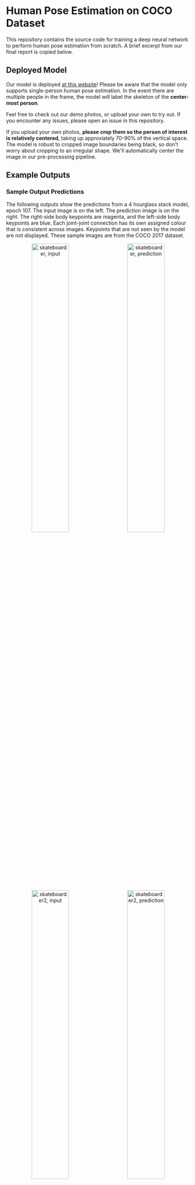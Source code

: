 # Human Pose Estimation on COCO Dataset

This repository contains the source code for training a deep neural network to perform human pose estimation from scratch. A brief excerpt from our final report is copied below.

## Deployed Model

Our model is deployed [at this website](https://share.streamlit.io/robertklee/coco-human-pose/main/human_pose_app.py)! Please be aware that the model only supports single-person human pose estimation. In the event there are multiple people in the frame, the model will label the skeleton of the **center-most person**.

Feel free to check out our demo photos, or upload your own to try out. If you encounter any issues, please open an issue in this repository.

If you upload your own photos, **please crop them so the person of interest is relatively centered**, taking up approxiately 70-90% of the vertical space. The model is robust to cropped image boundaries being black, so don't worry about cropping to an irregular shape. We'll automatically center the image in our pre-processing pipeline.

## Example Outputs

### Sample Output Predictions

The following outputs show the predictions from a 4 hourglass stack model, epoch 107. The input image is on the left. The prediction image is on the right. The right-side body keypoints are magenta, and the left-side body keypoints are blue. Each joint-joint connection has its own assigned colour that is consistent across images. Keypoints that are not seen by the model are not displayed. These sample images are from the COCO 2017 dataset.


<p align="center">
  <img src="figures/skateboarder-orig.jpg" alt="skateboarder, input" style="width: 45%"/>
  &nbsp; &nbsp; &nbsp; &nbsp;
  <img src="figures/skateboarder-pred.jpg" alt="skateboarder, prediction" style="width: 45%"/>
</p>


<p align="center">
  <img src="figures/skateboarder2-orig.jpg" alt="skateboarder2, input" style="width: 45%"/>
  &nbsp; &nbsp; &nbsp; &nbsp;
  <img src="figures/skateboarder2-pred.jpg" alt="skateboarder2, prediction" style="width: 45%"/>
</p>


<p align="center">
  <img src="figures/paddleboarder-orig.jpg" alt="paddleboarder, input" style="width: 45%"/>
  &nbsp; &nbsp; &nbsp; &nbsp;
  <img src="figures/paddleboarder-pred.jpg" alt="paddleboarder, prediction" style="width: 45%"/>
</p>


<p align="center">
  <img src="figures/baseball-orig.jpg" alt="baseball, input" style="width: 45%"/>
  &nbsp; &nbsp; &nbsp; &nbsp;
  <img src="figures/baseball-pred.jpg" alt="baseball, prediction" style="width: 45%"/>
</p>

### Sample Heatmaps

The model's unprocessed output is a series of heatmaps, one for each joint. Since intermediate supervision was used, we also visualize the heatmaps in the inner layers. To read the heatmap, each column represents one of the 17 joints. Each row represents a layer. The first layer is the first row, and the last layer is the second-last row. The final prediction for a particular joint is overlayed on the input image and displayed on the last row.

Notice that the model refines its predictions as we proceed deeper into the layers. For example, the first row predictions often identify both ankles, wrists, or other joints that are difficult to immediately discern left and right. Each image below that shows the model deciding which joint corresponds to the person's left/right.

The columns, if numbered in increasing order from left to right (0, 1, 2, ..., 16), correspond to the joints in this labelled figure.

![column order, labelled](figures/skeleton_442619_flip_107_labelled.png)

**4-layer hourglass, epoch 107**

![4-layer hourglass heatmaps](figures/hg4_heatmaps_560228_107.png)

**8-layer hourglass, epoch 70**

![8-layer hourglass heatmaps](figures/hg8_heatmaps_560228_70.png)

To better see the model performing refinements, we retrieve a heatmap output from the **early stages** of training, epoch 15 of 107. Notice the ankles and knees (rightmost 4 columns). In the first layer, both are identified. As we proceed deeper into the model, it uses context and other cues to determine which side is the person's left and right.

![4-layer, epoch 15](figures/heatmaps_442619_15.png)

## Getting Started

- init submodules

```bash
git submodule update --init --recursive
```

- install requirements

```bash
pip3 install -r requirements.txt
```

- install dataset (requires just under 30 GB after unzipping, but will require at least 45 GB free disk space to unzip a ~18 GB training set)

```bash
bash ./scripts/coco_dl.sh
```

## Troubleshooting

- If you encounter any pip issues installing `pycocotools`, manually install directly a version that's been updated for Python 3. See [this Stack Overflow pycocotools question](https://stackoverflow.com/questions/49311195/how-to-install-coco-pythonapi-in-python3)

```bash
pip3 install git+https://github.com/philferriere/cocoapi.git#subdirectory=PythonAPI
```

- If you encounter issues running the evaluation code (specifically for OKS), you may need an earlier version of `numpy`:

```bash
pip3 install numpy==1.17.0
```

## Abstract

Human pose estimation (HPE) is the task of identifying body keypoints on an input image to construct a body model. The motivation for this topic was driven by the exciting applications of HPE: pedestrian behaviour detection, sign language translation, animation and film, security systems, sports science, and many others. HPE shares many challenges with typical computer vision problems, such as intra-class variations, lighting, perspective, and object occlusions. It also faces challenges unique to HPE such as strong articulations, small and barely visible joints, and self-occlusions from overlapping joints. This report discusses a stacked hourglass network architecture that was developed and trained from scratch to achieve performance comparable with models on the COCO leaderboard from late 2016. This work uses the existing COCO 2017 Keypoint Detection dataset. The final model performs very well on most images, especially those containing well-separated people with the subject centered in frame. It struggles with images containing highly overlapped people or heavily occluded or articulated keypoints.

## Introduction

Our group created a stacked hourglass network that was trained on the Common Objects in Context (COCO) dataset. Our network predicts a maximum of 17 keypoints spanning the full human body on a 2D image. A number of challenges make HPE a difficult problem domain; these challenges include variability in human appearance and physique, environment lighting and weather, occlusions from other objects, self-occlusions from overlapping joints, complexity of movements of the human skeleton, and the inherent loss of information with a 2D image input. This largely unsolved problem enabled us to explore many novel and creative approaches, enriching our learning experience. We are excited to report the results we yielded.

## Method

The following sections were summarized from the final report. This report is not fully complete, and will be available later. Please feel free to reach out to view it sooner.

### Problem Formulation

HPE systems can be categorized into 2D vs 3D and single-person vs multi-person. To improve the feasibility of our project, we have focused on single-frame single-person monocular RGB images. Current state-of-the-art techniques for 2D single-person HPE can be categorized into two categories: regression on absolute joint position, or detection on joint locations with heat maps. Since a direct mapping from the input space to joint coordinates is a highly non-linear problem, heat-map-based approaches have proven to be more robust by including small-region information. Thus, we have chosen the heat map approach.

There are three different types of models used with full body HPE: kinematic, contour, and volumetric, as shown in Fig. \ref{fig:body_model} \cite{Chen_2020}. A kinematic model resembles a stick-figure skeleton. The contour model consists of 2D squares and rectangles that represent the body, and the volumetric model represents the body with 3D cylinders. The kinematic model is the simplest model to perform loss metric computations, and thus is preferred by our group as a scope-limiting decision to simplify the problem space. Our goal is to predict a kinematic model for the individual in each picture.

We chose to use the COCO Keypoint dataset \cite{coco_data}. This dataset consists of 330 K images, of which 200 K are labelled. There are pre-sorted subsets of this dataset specific for HPE competitions: COCO16 and COCO17. These contain 147 K images labelled with bounding boxes, joint locations, and human body segmentation masks. We originally considered using DensePose, which is a highly detailed manually annotated subset of the COCO dataset, but found it does not offer joint coordinate labels. Another popular dataset is the MPII dataset, which consists of 41 K labelled images split into 29 K train and 12 K test. We originally planned to use this for validating our model’s performance.

### Dataset

There are 66,808 images in the COCO dataset containing a total of 273,469 annotations. As shown in Fig. \ref{fig:coco_metrics} a), most of the annotations in the COCO dataset do not have all 17 keypoints of the body labelled. The model should not expect a perfect human image with all keypoints visible in frame. The model should instead output a dynamic number of keypoints based on what it can find. But what is the purpose of an annotation with 0 to 4 labelled keypoints? Fig. \ref{fig:zero_kp_images} shows examples of these annotations with few labelled keypoints. Clearly the bounding boxes of these annotations denote people, but because there are not many keypoints, these examples may confuse the model. If the model should be shown examples with 0 keypoints, then images that do not contain people would be more helpful. 5 keypoints was chosen intuitively as the minimum number of keypoints for a usable example; any less and the image rarely contains enough information to clearly make out a person. Therefore, despite the fact that 0-4 keypoint annotations make up 48.86\% of the total COCO dataset annotations, these annotations were filtered out during training.

Even though our goal is a model that estimates the pose of a single person in the image, 61.28\% of the COCO images contain more than one annotated person. The annotations per image are broken down in Fig. \ref{fig:coco_metrics} b). It would be desirable if multi person images did not need to be discarded, so cropping to a bounding box converts a multi person image into a single person image. Keeping these images with multiple people has many benefits. The main benefit is training the model to label the person in the direct center of the image, in cases where multiple people (and thus multiple joints) are present. This is a more realistic use of the model, as it is unlikely that real-world images are always single-person. The other benefit is training on a much larger dataset.

The pre-processing responsibilities of the data generator include: cropping to the ground truth bounding box of a person, resizing to the models input resolution and dimensions, performing random data augmentation, and converting ground truth annotations for each keypoint to a Gaussian heatmap for the cropped images. Fig. \ref{fig:data_gen_ex} shows an example of the transformations. Fig. \ref{fig:data_gen_ex} only shows the cropping for one person but since there are 4 annotated people, the image would get split into 4 images, each centered on the person of interest. Fig. \ref{fig:data_gen_ex} also only shows the heat map of the left hand, but since COCO annotations contain 17 keypoints, it produces 17 heatmaps per annotation.

### Network Architecture

The network is based on Newell 2016's stacked hourglass network. It consists of a series of stacked U-Nets. The network gets its name because the U-Nets resemble hourglass structures. Each U-Net, shown in Fig. \ref{fig:single_hourglass} is a lightweight encoder-decoder structure that consists of residual blocks with either convolution or upsampling applied for the encoder and decoder stages, respectively. Unlike typical U-Nets that have proven successful for problem domains such as semantic segmentation, this network does not use unpooling or deconvolutional layers during the decoder stage. Instead, nearest neighbour upsampling is used. Skip connections link feature levels of the same spatial resolution in the encoder and decoder stages. This structure allows the network to combine information from deep abstract features, and local high-resolution information.

The input to the entire model is a RGB image of resolution 256x256. Since performing operations at original resolution is expensive in compute and memory, all the internal hourglass stacks have a max resolution of  64x64. Thus, between the input layer and the first hourglass block, the input resolution is brought down from 256x256 to 64x64 by using the following operations: a 7x7 convolutional layer with stride 2, a residual module, and max pooling.

The input to each hourglass block is at a resolution of 64x64. The encoder block performs top-down processing, where the image spatial domain is decreased while increasing feature depth. After each convolution block, max pooling is applied to reduce in spatial size. The network also branches off at the pre-pooled resolution to apply more convolutions to form the \textit{skip connections}. At the smallest stage in the middle of the hourglass, which is denoted the \textit{bottleneck}, the network is at a resolution of 4x4 pixels. Here, the convolution operations can compare global features in the image. To reconstruct the original resolution, the network applies nearest-neighbour upsampling and joins feature information from the skip connections. The final resolution is identical to the input at 64x64, and the network is fully symmetric.

At the output resolution, the network predictions are constructed by applying two rounds of 1x1 convolutions to the extracted features. This forms a series of 17 one-channel heatmaps, one for each joint, where the intensity of the pixel value corresponds to the probability that a joint is found at that location. This intermediate prediction is added with the feature map and used as input to the next layer. In essence, each block in this architecture performs a refinement of predictions generated by the previous block. The number of hourglass blocks does not affect the output resolution, since each block is symmetric.

#### Intermediate Supervision

Deep networks can often suffer from vanishing gradients, which is where the gradients of the loss function approach zero deep into the network. This is often due to the activation functions, such as sigmoid, having a range of values where the gradient is extremely small. Since these gradients multiplied together using the chain rule during backpropagation, this can cause the gradient to disappear deep into the networks. These gradients are used to update the weights during backpropagation, so vanishing gradients can stall learning and result in a poorly performing network.

To mitigate this problem, the network architecture uses both residual blocks and intermediate supervision. Residual blocks adds both the modified output from the convolution and activation operations, and the original values. This permits an alternative path for gradients to flow through the network. Since this network is highly symmetric, intermediate supervision was used as well. The ideal output for a perfect network would have each hourglass block output identical heatmaps, we extract intermediate prediction heatmaps to perform loss function evaluations. This allows the network to re-introduce gradients deep into the network, reducing the risk of vanishing gradients.

### Prediction

To gain insight into our model's predictions, we first visualized and compared the 17 output heatmaps, corresponding to COCO joints, from each successive hourglass layer with the image's ground truth heatmaps. This is shown for a 4 layer hourglass model in Fig. \ref{fig:Visualization} a). This figure shows the architecture refinement in the top right corner, where the model originally predicts two points on the heatmap with approximately equal brightness until gaining more confidence on one point in the final hourglass layer. Often, this refinement would help distinguish the models confusion between the left and right of each joint. In order to evaluate the model, we converted the predicted heatmaps back into COCO formatted keypoints. This conversion was accomplished by first upscaling each heatmap from 64x64 to the original image size of 256x256, then using a gaussian filter to blur each heatmap, and finally choosing the maximum point in the heatmap with non-maximum suppression by forcing values less than the determined threshold of 0.04 to 0. One set of keypoint coordinates is determined for each heatmap and later used for evaluating the model. For qualitative assessment of the model, a method to visualize the estimated keypoints in a skeleton overlayed on the input image was implemented, shown in Fig. \ref{fig:Visualization} b).

### Evaluation

The goal of this project was to develop an HPE model that can perform with high accuracy and generalize well to unseen data. The success of the model was measured using 2 quantifiable metrics common to the HPE literature \cite{Babu_2019}.

The first metric that was implemented for evaluation was OKS. We computed this metric across epochs to determine our models with the highest accuracy. Each model has rapid improvement in the first 5 epochs and further epochs have slower and more gradual improvement as seen in Fig. \ref{fig:OKS_graph_hg4_flip}. Our highest performing model was able to achieve an OKS primary challenge metric score of 0.575 and an OKS loose metric score of 0.795. This score is competitive with models on the COCO leaderboard from 2016. Using horizontally flipped images and taking the average bumped the scores by 3-5\% for this metric. OKS is commonly reported in the literature in terms of AR (average recall) and AP (average precision). It was implemented using the COCO Python API \cite{coco_keypoints}. The API allows for evaluation of results and the ability to compute precision and recall of OKS across scales. It required that our model outputs be formatted according to the COCO keypoint detection standard \cite{coco_format_results}. Beyond model evaluation, the API also provided methods for detailed analysis of errors with plots that were explored and aided in parameter tuning.

The second metric was PCK \cite{Cbsudux_2019} which we implemented ourselves, separately from the COCO evaluation API. There are a number of variations of PCK, and from our research it does not appear to be a standardized metric. PCK considers a detected joint as correct if the distance between the predicted and the true joint is within a specified threshold. We implemented a variation of PCK@0.2, which uses a threshold of 20\% of the torso diameter from the ground truth keypoints. Since the literature is not clear on the metric's behaviour when one or both hip points are not present, we implemented a secondary measure of 20\% of the head diameter. Our default case is an empirically determined average hip width from the dataset if neither a torso or head was detected in the image. Our highest performing model achieved 0.787 on average for each joint PCK. The model PCK over epochs is graphed in Fig. \ref{fig:PCK_graph_hg4_no_flip}. The results broken down for each joint are specified in Table \ref{table:pck_breakdown}.
